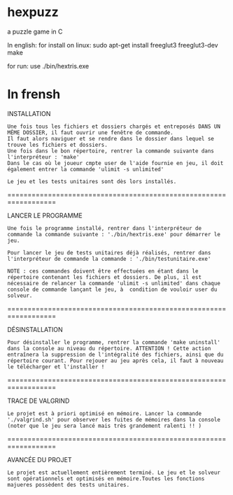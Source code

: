 # hexpuzz
a puzzle game in C


In english:
for install on linux:
sudo apt-get install freeglut3 freeglut3-dev
make

for run: use ./bin/hextris.exe






In frensh
==================================================================

INSTALLATION
	
	Une fois tous les fichiers et dossiers chargés et entreposés DANS UN MÊME DOSSIER, il faut ouvrir une fenêtre de commande.
	Il faut alors naviguer et se rendre dans le dossier dans lequel se trouve les fichiers et dossiers.
	Une fois dans le bon répertoire, rentrer la commande suivante dans l'interpréteur : 'make'
	Dans le cas où le joueur cmpte user de l'aide fournie en jeu, il doit également entrer la commande 'ulimit -s unlimited'
	
	Le jeu et les tests unitaires sont dès lors installés.
	
==================================================================

LANCER LE PROGRAMME

	Une fois le programme installé, rentrer dans l'interpréteur de commande la commande suivante : './bin/hextris.exe' pour démarrer le jeu.
	
	Pour lancer le jeu de tests unitaires déjà réalisés, rentrer dans l'interpréteur de commande la commande : './bin/testunitaire.exe'
	
	NOTE : ces commandes doivent être effectuées en étant dans le répertoire contenant les fichiers et dossiers. De plus, il est nécessaire de relancer la commande 'ulimit -s unlimited' dans chaque console de commande lançant le jeu, à  condition de vouloir user du solveur.
	
==================================================================

DÉSINSTALLATION

	Pour désinstaller le programme, rentrer la commande 'make uninstall' dans la console au niveau du répertoire. ATTENTION ! Cette action entraînera la suppression de l'intégralité des fichiers, ainsi que du répertoire courant. Pour rejouer au jeu après cela, il faut à nouveau le télécharger et l'installer !
	
==================================================================

TRACE DE VALGRIND

	Le projet est à priori optimisé en mémoire. Lancer la commande './valgrind.sh' pour observer les fuites de mémoires dans la console (noter que le jeu sera lancé mais très grandement ralenti !! )
	
==================================================================

AVANCÉE DU PROJET

	Le projet est actuellement entièrement terminé. Le jeu et le solveur sont opérationnels et optimisés en mémoire.Toutes les fonctions majueres possèdent des tests unitaires.
